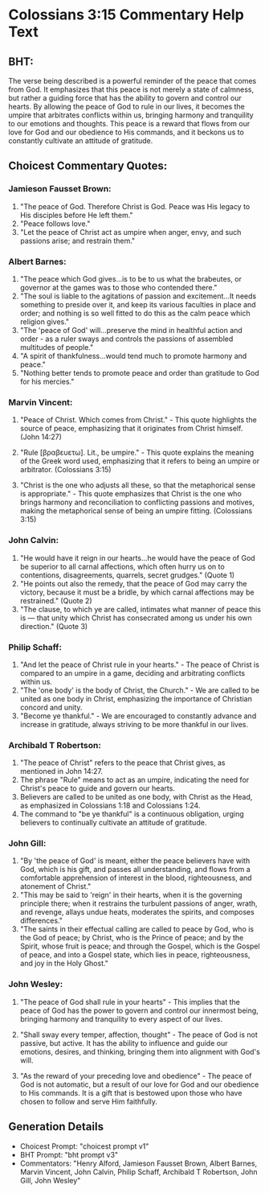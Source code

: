 # Colossians 3:15 Commentary Help Text

## BHT:
The verse being described is a powerful reminder of the peace that comes from God. It emphasizes that this peace is not merely a state of calmness, but rather a guiding force that has the ability to govern and control our hearts. By allowing the peace of God to rule in our lives, it becomes the umpire that arbitrates conflicts within us, bringing harmony and tranquility to our emotions and thoughts. This peace is a reward that flows from our love for God and our obedience to His commands, and it beckons us to constantly cultivate an attitude of gratitude.

## Choicest Commentary Quotes:
### Jamieson Fausset Brown:
1. "The peace of God. Therefore Christ is God. Peace was His legacy to His disciples before He left them."
2. "Peace follows love."
3. "Let the peace of Christ act as umpire when anger, envy, and such passions arise; and restrain them."

### Albert Barnes:
1. "The peace which God gives...is to be to us what the brabeutes, or governor at the games was to those who contended there." 
2. "The soul is liable to the agitations of passion and excitement...It needs something to preside over it, and keep its various faculties in place and order; and nothing is so well fitted to do this as the calm peace which religion gives."
3. "The 'peace of God' will...preserve the mind in healthful action and order - as a ruler sways and controls the passions of assembled multitudes of people."
4. "A spirit of thankfulness...would tend much to promote harmony and peace."
5. "Nothing better tends to promote peace and order than gratitude to God for his mercies."

### Marvin Vincent:
1. "Peace of Christ. Which comes from Christ." - This quote highlights the source of peace, emphasizing that it originates from Christ himself. (John 14:27)

2. "Rule [βραβευετω]. Lit., be umpire." - This quote explains the meaning of the Greek word used, emphasizing that it refers to being an umpire or arbitrator. (Colossians 3:15)

3. "Christ is the one who adjusts all these, so that the metaphorical sense is appropriate." - This quote emphasizes that Christ is the one who brings harmony and reconciliation to conflicting passions and motives, making the metaphorical sense of being an umpire fitting. (Colossians 3:15)

### John Calvin:
1. "He would have it reign in our hearts...he would have the peace of God be superior to all carnal affections, which often hurry us on to contentions, disagreements, quarrels, secret grudges." (Quote 1)
2. "He points out also the remedy, that the peace of God may carry the victory, because it must be a bridle, by which carnal affections may be restrained." (Quote 2)
3. "The clause, to which ye are called, intimates what manner of peace this is — that unity which Christ has consecrated among us under his own direction." (Quote 3)

### Philip Schaff:
1. "And let the peace of Christ rule in your hearts." - The peace of Christ is compared to an umpire in a game, deciding and arbitrating conflicts within us.
2. "The 'one body' is the body of Christ, the Church." - We are called to be united as one body in Christ, emphasizing the importance of Christian concord and unity.
3. "Become ye thankful." - We are encouraged to constantly advance and increase in gratitude, always striving to be more thankful in our lives.

### Archibald T Robertson:
1. "The peace of Christ" refers to the peace that Christ gives, as mentioned in John 14:27.
2. The phrase "Rule" means to act as an umpire, indicating the need for Christ's peace to guide and govern our hearts.
3. Believers are called to be united as one body, with Christ as the Head, as emphasized in Colossians 1:18 and Colossians 1:24.
4. The command to "be ye thankful" is a continuous obligation, urging believers to continually cultivate an attitude of gratitude.

### John Gill:
1. "By 'the peace of God' is meant, either the peace believers have with God, which is his gift, and passes all understanding, and flows from a comfortable apprehension of interest in the blood, righteousness, and atonement of Christ."
2. "This may be said to 'reign' in their hearts, when it is the governing principle there; when it restrains the turbulent passions of anger, wrath, and revenge, allays undue heats, moderates the spirits, and composes differences."
3. "The saints in their effectual calling are called to peace by God, who is the God of peace; by Christ, who is the Prince of peace; and by the Spirit, whose fruit is peace; and through the Gospel, which is the Gospel of peace, and into a Gospel state, which lies in peace, righteousness, and joy in the Holy Ghost."

### John Wesley:
1. "The peace of God shall rule in your hearts" - This implies that the peace of God has the power to govern and control our innermost being, bringing harmony and tranquility to every aspect of our lives.

2. "Shall sway every temper, affection, thought" - The peace of God is not passive, but active. It has the ability to influence and guide our emotions, desires, and thinking, bringing them into alignment with God's will.

3. "As the reward of your preceding love and obedience" - The peace of God is not automatic, but a result of our love for God and our obedience to His commands. It is a gift that is bestowed upon those who have chosen to follow and serve Him faithfully.


## Generation Details
- Choicest Prompt: "choicest prompt v1"
- BHT Prompt: "bht prompt v3"
- Commentators: "Henry Alford, Jamieson Fausset Brown, Albert Barnes, Marvin Vincent, John Calvin, Philip Schaff, Archibald T Robertson, John Gill, John Wesley"
